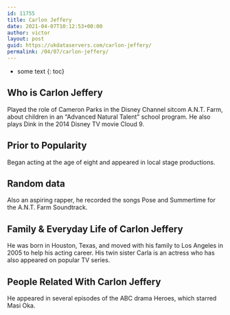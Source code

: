 ```yaml
---
id: 11755
title: Carlon Jeffery
date: 2021-04-07T10:12:53+00:00
author: victor
layout: post
guid: https://ukdataservers.com/carlon-jeffery/
permalink: /04/07/carlon-jeffery/
---
```


* some text
{: toc}


## Who is Carlon Jeffery



Played the role of Cameron Parks in the Disney Channel sitcom A.N.T. Farm, about children in an &#8220;Advanced Natural Talent&#8221; school program. He also plays Dink in the 2014 Disney TV movie Cloud 9.

                
                
                
## Prior to Popularity



Began acting at the age of eight and appeared in local stage productions.

                
                
                
## Random data



Also an aspiring rapper, he recorded the songs Pose and Summertime for the A.N.T. Farm Soundtrack.

                
                
                
## Family & Everyday Life of Carlon Jeffery



He was born in Houston, Texas, and moved with his family to Los Angeles in 2005 to help his acting career. His twin sister Carla is an actress who has also appeared on popular TV series.

                
                
                
## People Related With Carlon Jeffery



He appeared in several episodes of the ABC drama Heroes, which starred Masi Oka.

                
              
            
          
          
          